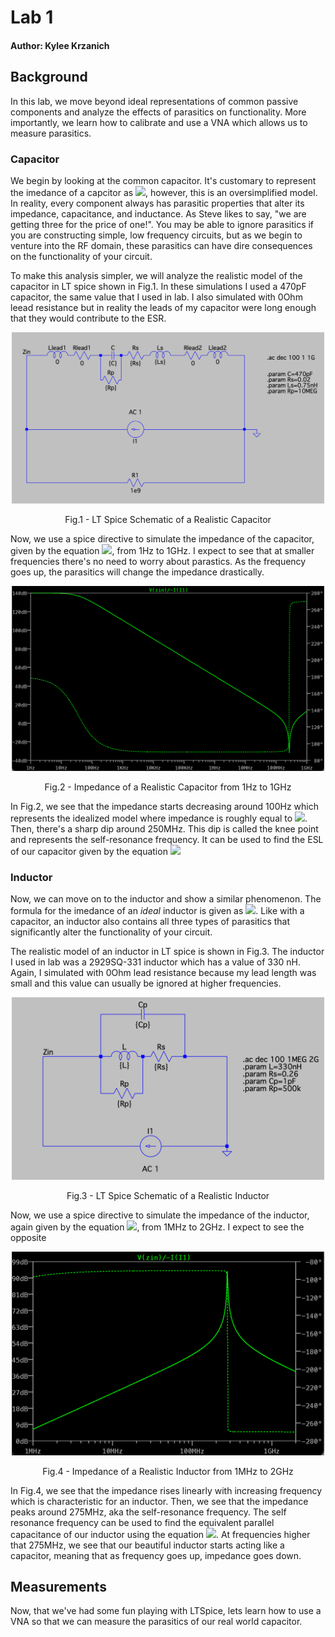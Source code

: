 # Lab 1 
#### Author: Kylee Krzanich  

## Background
In this lab, we move beyond ideal representations of common passive components and analyze the effects of parasitics on functionality. More importantly, we learn how to calibrate and use a VNA which allows us to measure parasitics. 

### Capacitor
We begin by looking at the common capacitor. It's customary to represent the imedance of a capcitor as <img src="https://render.githubusercontent.com/render/math?math=Z_C = \frac{1}{jwC}">, however, this is an oversimplified model. In reality, every component always has parasitic properties that alter its impedance, capacitance, and inductance. As Steve likes to say, "we are getting three for the price of one!". You may be able to ignore parasitics if you are constructing simple, low frequency circuits, but as we begin to venture into the RF domain, these parasitics can have dire consequences on the functionality of your circuit. 

To make this analysis simpler, we will analyze the realistic model of the capacitor in LT spice shown in Fig.1. In these simulations I used a 470pF capacitor, the same value that I used in lab. I also simulated with 0Ohm leead resistance but in reality the leads of my capacitor were long enough that they would contribute to the ESR. 
<p align = "center">
<img src = "lab1report/assets/cap_schematic.png" width="500">
</p>
<p align = "center">
Fig.1 - LT Spice Schematic of a Realistic Capacitor
</p>

Now, we use a spice directive to simulate the impedance of the capacitor, given by the equation <img src="https://render.githubusercontent.com/render/math?math=Z_C = \frac{V}{-I}">, from 1Hz to 1GHz. I expect to see that at smaller frequencies there's no need to worry about parastics. As the frequency goes up, the parasitics will change the impedance drastically. 
<p align = "center">
<img src = "lab1report/assets/cap_impedance.png" width="500">
</p>
<p align = "center">
Fig.2 - Impedance of a Realistic Capacitor from 1Hz to 1GHz
</p>

In Fig.2, we see that the impedance starts decreasing around 100Hz which represents the idealized model where impedance is roughly equal to <img src="https://render.githubusercontent.com/render/math?math=Z_C = \frac{1}{jwC}">. Then, there's a sharp dip around 250MHz. This dip is called the knee point and represents the self-resonance frequency. It can be used to find the ESL of our capacitor given by the equation <img src="https://render.githubusercontent.com/render/math?math=f = \frac{1}{2\cdot\pi\sqrt{\text{ESL}\cdot C}}">

### Inductor
Now, we can move on to the inductor and show a similar phenomenon. The formula for the imedance of an *ideal* inductor is given as <img src="https://render.githubusercontent.com/render/math?math=Z_L = jwL">. Like with a capacitor, an inductor also contains all three types of parasitics that significantly alter the functionality of your circuit. 

The realistic model of an inductor in LT spice is shown in Fig.3. The inductor I used in lab was a 2929SQ-331 inductor which has a value of 330 nH. Again, I simulated with 0Ohm lead resistance because my lead length was small and this value can usually be ignored at higher frequencies. 
<p align = "center">
<img src = "lab1report/assets/ind_schematic.png" width="500">
</p>
<p align = "center">
Fig.3 - LT Spice Schematic of a Realistic Inductor
</p>

Now, we use a spice directive to simulate the impedance of the inductor, again given by the equation <img src="https://render.githubusercontent.com/render/math?math=Z_C = \frac{V}{-I}">, from 1MHz to 2GHz. I expect to see the opposite 
<p align = "center">
<img src = "lab1report/assets/ind_impedance.png" width="500">
</p>
<p align = "center">
Fig.4 - Impedance of a Realistic Inductor from 1MHz to 2GHz
</p>

In Fig.4, we see that the impedance rises linearly with increasing frequency which is characteristic for an inductor. Then, we see that the impedance peaks around 275MHz, aka the self-resonance frequency. The self resonance frequency can be used to find the equivalent parallel capacitance of our inductor using the equation <img src="https://render.githubusercontent.com/render/math?math=f = \frac{1}{2\cdot\pi\sqrt{\text{EPC}\cdot L}}">. At frequencies higher that 275MHz, we see that our beautiful inductor starts acting like a capacitor, meaning that as frequency goes up, impedance goes down. 

## Measurements 

Now, that we've had some fun playing with LTSpice, lets learn how to use a VNA so that we can measure the parasitics of our real world capacitor. 
